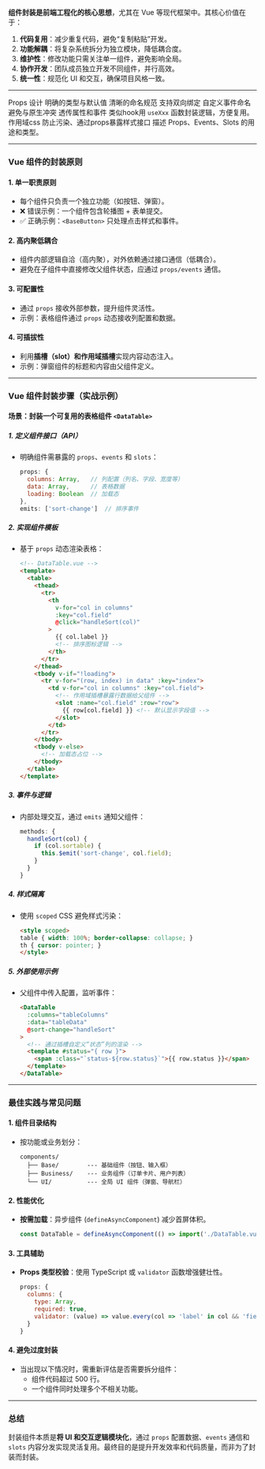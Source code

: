 
**组件封装是前端工程化的核心思想**，尤其在 Vue 等现代框架中。其核心价值在于：  
1. **代码复用**：减少重复代码，避免“复制粘贴”开发。  
2. **功能解耦**：将复杂系统拆分为独立模块，降低耦合度。  
3. **维护性**：修改功能只需关注单一组件，避免影响全局。  
4. **协作开发**：团队成员独立开发不同组件，并行高效。  
5. **统一性**：规范化 UI 和交互，确保项目风格一致。  

---

Props 设计 明确的类型与默认值
清晰的命名规范
支持双向绑定
自定义事件命名避免与原生冲突
透传属性和事件
类似hook用 `useXxx` 函数封装逻辑，方便复用。
作用域css 防止污染、通过props暴露样式接口
描述 Props、Events、Slots 的用途和类型。

---

### Vue 组件的封装原则
#### 1. **单一职责原则**  
   - 每个组件只负责一个独立功能（如按钮、弹窗）。  
   - ❌ 错误示例：一个组件包含轮播图 + 表单提交。  
   - ✅ 正确示例：`<BaseButton>` 只处理点击样式和事件。

#### 2. **高内聚低耦合**  
   - 组件内部逻辑自洽（高内聚），对外依赖通过接口通信（低耦合）。  
   - 避免在子组件中直接修改父组件状态，应通过 `props/events` 通信。

#### 3. **可配置性**  
   - 通过 `props` 接收外部参数，提升组件灵活性。  
   - 示例：表格组件通过 `props` 动态接收列配置和数据。

#### 4. **可插拔性**  
   - 利用**插槽（slot）**和**作用域插槽**实现内容动态注入。  
   - 示例：弹窗组件的标题和内容由父组件定义。

---

### Vue 组件封装步骤（实战示例）
#### 场景：封装一个可复用的表格组件 `<DataTable>`

##### 1. **定义组件接口（API）**  
   - 明确组件需暴露的 `props`、`events` 和 `slots`：  
     ```javascript
     props: {
       columns: Array,   // 列配置（列名、字段、宽度等）
       data: Array,      // 表格数据
       loading: Boolean  // 加载态
     },
     emits: ['sort-change']  // 排序事件
     ```

##### 2. **实现组件模板**  
   - 基于 `props` 动态渲染表格：  
     ```html
     <!-- DataTable.vue -->
     <template>
       <table>
         <thead>
           <tr>
             <th 
               v-for="col in columns" 
               :key="col.field"
               @click="handleSort(col)"
             >
               {{ col.label }}
               <!-- 排序图标逻辑 -->
             </th>
           </tr>
         </thead>
         <tbody v-if="!loading">
           <tr v-for="(row, index) in data" :key="index">
             <td v-for="col in columns" :key="col.field">
               <!-- 作用域插槽暴露行数据给父组件 -->
               <slot :name="col.field" :row="row">
                 {{ row[col.field] }} <!-- 默认显示字段值 -->
               </slot>
             </td>
           </tr>
         </tbody>
         <tbody v-else>
           <!-- 加载态占位 -->
         </tbody>
       </table>
     </template>
     ```

##### 3. **事件与逻辑**  
   - 内部处理交互，通过 `emits` 通知父组件：  
     ```javascript
     methods: {
       handleSort(col) {
         if (col.sortable) {
           this.$emit('sort-change', col.field);
         }
       }
     }
     ```

##### 4. **样式隔离**  
   - 使用 `scoped` CSS 避免样式污染：  
     ```html
     <style scoped>
     table { width: 100%; border-collapse: collapse; }
     th { cursor: pointer; }
     </style>
     ```

##### 5. **外部使用示例**  
   - 父组件中传入配置，监听事件：  
     ```html
     <DataTable 
       :columns="tableColumns" 
       :data="tableData"
       @sort-change="handleSort"
     >
       <!-- 通过插槽自定义“状态”列的渲染 -->
       <template #status="{ row }">
         <span :class="`status-${row.status}`">{{ row.status }}</span>
       </template>
     </DataTable>
     ```

---

### 最佳实践与常见问题
#### 1. **组件目录结构**  
   - 按功能或业务划分：  
     ```
     components/
       ├── Base/        --- 基础组件（按钮、输入框）
       ├── Business/    --- 业务组件（订单卡片、用户列表）
       └── UI/          --- 全局 UI 组件（弹窗、导航栏）
     ```

#### 2. **性能优化**  
   - **按需加载**：异步组件 (`defineAsyncComponent`) 减少首屏体积。  
     ```javascript
     const DataTable = defineAsyncComponent(() => import('./DataTable.vue'));
     ```

#### 3. **工具辅助**  
   - **Props 类型校验**：使用 TypeScript 或 `validator` 函数增强健壮性。  
     ```javascript
     props: {
       columns: {
         type: Array,
         required: true,
         validator: (value) => value.every(col => 'label' in col && 'field' in col)
       }
     }
     ```

#### 4. **避免过度封装**  
   - 当出现以下情况时，需重新评估是否需要拆分组件：  
     - 组件代码超过 500 行。  
     - 一个组件同时处理多个不相关功能。  

---

### 总结
封装组件本质是**将 UI 和交互逻辑模块化**，通过 `props` 配置数据、`events` 通信和 `slots` 内容分发实现灵活复用。最终目的是提升开发效率和代码质量，而非为了封装而封装。